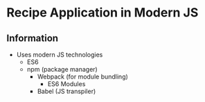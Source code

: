 # Recipe Application in Modern JS

## Information

- Uses modern JS technologies
  - ES6
  - npm (package manager)
    - Webpack (for module bundling)
      - ES6 Modules
    - Babel (JS transpiler)
